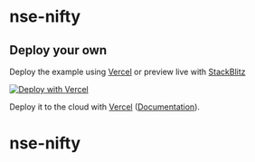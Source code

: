 # nse-nifty

## Deploy your own

Deploy the example using [Vercel](https://vercel.com?utm_source=github&utm_medium=readme&utm_campaign=nse-nifty) or preview live with [StackBlitz](https://stackblitz.com/github/vercel/next.js)

[![Deploy with Vercel](https://vercel.com/button)](https://vercel.com/new/git/external?repository-url=https://github.com/akumzy/nse-nifty&project-name=nse-nifty&repository-name=nse-nifty)

Deploy it to the cloud with [Vercel](https://vercel.com/new?utm_source=github&utm_medium=readme&utm_campaign=nse-nifty) ([Documentation](https://nextjs.org/docs/deployment)).

# nse-nifty
